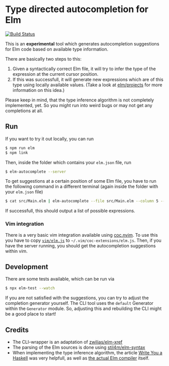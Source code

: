 # Type directed autocompletion for Elm

[![Build Status](https://travis-ci.org/kirchner/elm-type-directed-autocomplete.svg?branch=master)](https://travis-ci.org/kirchner/elm-type-directed-autocomplete)

This is an **experimental** tool which generates autocompletion suggestions for
Elm code based on available type information.

There are basically two steps to this:

  1. Given a syntactically correct Elm file, it will try to infer the type of
     the expression at the current cursor position.
  2. If this was successfull, it will generate new expressions which are of
     this type using locally available values. (Take a look at
     [elm/projects](https://github.com/elm/projects#type-directed-autocomplete)
     for more information on this idea.)

Please keep in mind, that the type inference algorithm is not completely
implemented, yet. So you might run into weird bugs or may not get any
completions at all.


## Run

If you want to try it out locally, you can run

```bash
$ npm run elm
$ npm link
```

Then, inside the folder which contains your `elm.json` file, run

```bash
$ elm-autocomplete --server
```

To get suggestions at a certain position of some Elm file, you have to run the
following command in a different terminal (again inside the folder with your
`elm.json` file)

```bash
$ cat src/Main.elm | elm-autocomplete --file src/Main.elm --column 5 --row 10
```

If successfull, this should output a list of possible expressions.


### Vim integration

There is a very basic vim integration available using
[coc.nvim](https://github.com/neoclide/coc.nvim). To use this you have to copy
[`vim/elm.js`](https://github.com/kirchner/elm-type-directed-autocomplete/blob/master/vim/elm.js)
to `~/.vim/coc-extensions/elm.js`. Then, if you have the server running, you
should get the autocompletion suggestions within vim.



## Development

There are some tests available, which can be run via

```bash
$ npx elm-test --watch
```

If you are not satisfied with the suggestions, you can try to adjust the
completion generator yourself. The CLI tool uses the `default` Generator within
the `Generator` module. So, adjusting this and rebuilding the CLI might be
a good place to start!


## Credits

* The CLI-wrapper is an adaptation of
  [zwilias/elm-xref](https://github.com/zwilias/elm-xref)
* The parsing of the Elm sources is done using
  [stil4m/elm-syntax](https://github.com/stil4m/elm-syntax)
* When implementing the type inference algorithm, the article [Write You
  a Haskell](http://dev.stephendiehl.com/fun/index.html) was very helpfull, as
  well as [the actual Elm compiler](https://github.com/elm/compiler) itself.
